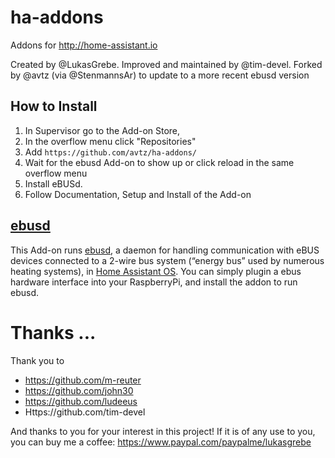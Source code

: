 # ha-addons
Addons for http://home-assistant.io

Created by @LukasGrebe.  Improved and maintained by @tim-devel.
Forked by @avtz (via @StenmannsAr) to update to a more recent ebusd version

## How to Install
1. In Supervisor go to the Add-on Store,
2. In the overflow menu click "Repositories"
3. Add `https://github.com/avtz/ha-addons/`
4. Wait for the ebusd Add-on to show up or click reload in the same overflow menu
5. Install eBUSd.
6. Follow Documentation, Setup and Install of the Add-on


## [ebusd](https://github.com/LukasGrebe/ha-addons/tree/main/ebusd) 

This Add-on runs [ebusd](http://ebusd.eu), a daemon for handling communication with eBUS devices connected to a 2-wire bus system (“energy bus” used by numerous heating systems), in [Home Assistant OS](https://www.home-assistant.io/installation/raspberrypi). You can simply plugin a ebus hardware interface into your RaspberryPi, and install the addon to run ebusd.


# Thanks ...

Thank you to

- https://github.com/m-reuter
- https://github.com/john30
- https://github.com/ludeeus
- Https://github.com/tim-devel

And thanks to you for your interest in this project! If it is of any use to you, you can buy me a coffee:
https://www.paypal.com/paypalme/lukasgrebe
